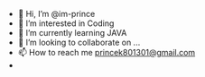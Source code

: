 - 👋 Hi, I’m @im-prince
- 👀 I’m interested in Coding
- 🌱 I’m currently learning JAVA
- 💞️ I’m looking to collaborate on ...
- 📫 How to reach me princek801301@gmail.com
- 

<!---
im-prince/im-prince is a ✨ special ✨ repository because its `README.md` (this file) appears on your GitHub profile.
You can click the Preview link to take a look at your changes.
--->
